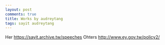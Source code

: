 ```yaml
---
layout: post
comments: true
title: Works by audreytang
tags: sayit audreytang
---
```


Her https://sayit.archive.tw/speeches
Ohters http://www.ey.gov.tw/policy2/

